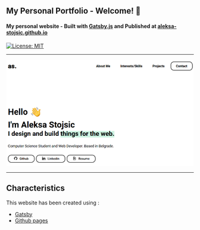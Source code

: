 ## My Personal Portfolio - Welcome! 👋

#### My personal website - Built with [Gatsby.js](https://www.gatsbyjs.org/) and Published at [aleksa-stojsic.github.io](https://aleksa-stojsic.github.io)

[![License: MIT](https://img.shields.io/badge/License-MIT-blue.svg)](https://opensource.org/licenses/MIT)

---

<img src="screenshot.png" alt="Gatsby Starter Portfolio Minimal Screenshot" width="600" />

---

## Characteristics

This website has been created using :

- [Gatsby](https://www.gatsbyjs.org/)
- [Github pages](https://pages.github.com/)
